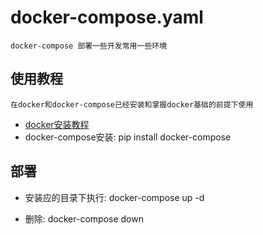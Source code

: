 # docker-compose.yaml
    docker-compose 部署一些开发常用一些环境

## 使用教程
`在docker和docker-compose已经安装和掌握docker基础的前提下使用
`
- [docker安装教程](https://olongfen.github.io/#/note/docker-ce)
- docker-compose安装:  pip install docker-compose
  
## 部署

- 安装应的目录下执行: docker-compose up -d

- 删除: docker-compose down